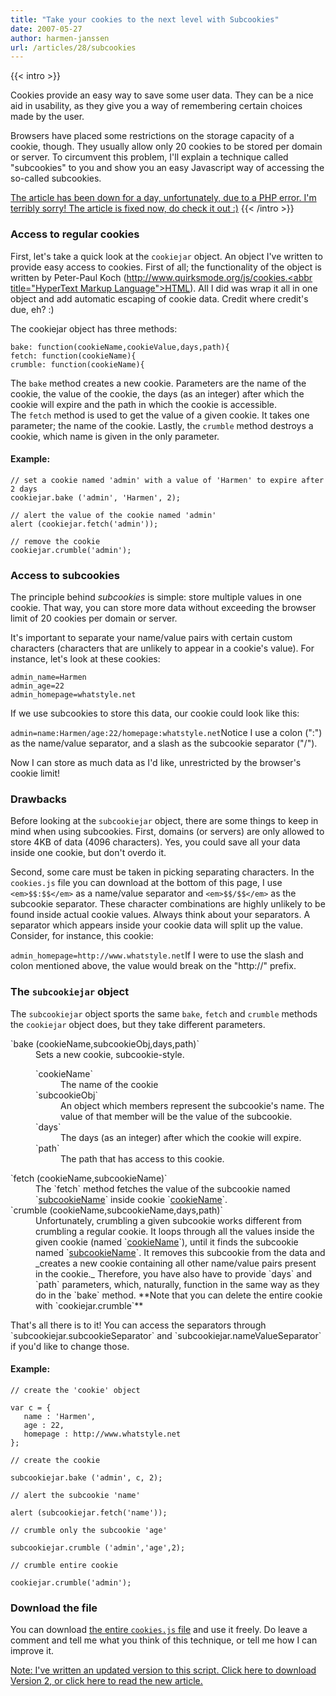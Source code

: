 ```yaml
---
title: "Take your cookies to the next level with Subcookies"
date: 2007-05-27
author: harmen-janssen
url: /articles/28/subcookies
---
```


{{< intro >}}
<p>Cookies provide an easy way to save some user data. They can be a nice aid in usability, as they give you a way of remembering certain choices made by the user.</p>
<p>Browsers have placed some restrictions on the storage capacity of a cookie, though. They usually allow only 20 cookies to be stored per domain or server. To circumvent this problem, I'll explain a technique called "subcookies" to you and show you an easy Javascript way of accessing the so-called subcookies.</p>
<ins datetime="2007-05-28">The article has been down for a day, unfortunately, due to a <abbr title="Php: Hypertext Preprocessor">PHP</abbr> error. I'm terribly sorry! The article is fixed now, do check it out :)</ins>
{{< /intro >}}

### Access to regular cookies

First, let's take a quick look at the `cookiejar` object. An object I've written to provide easy access to cookies. First of all; the functionality of the object is written by Peter-Paul Koch ([http://www.quirksmode.org/js/cookies.<abbr title="HyperText Markup Language"><abbr title="HyperText Markup Language">HTML</abbr></abbr>](http://www.quirksmode.org/js/cookies.html)). All I did was wrap it all in one object and add automatic escaping of cookie data. Credit where credit's due, eh? :)

The cookiejar object has three methods:

 ```
bake: function(cookieName,cookieValue,days,path){
fetch: function(cookieName){
crumble: function(cookieName){
```

The `bake` method creates a new cookie. Parameters are the name of the cookie, the value of the cookie, the days (as an integer) after which the cookie will expire and the path in which the cookie is accessible.  
 The `fetch` method is used to get the value of a given cookie. It takes one parameter; the name of the cookie. Lastly, the `crumble` method destroys a cookie, which name is given in the only parameter.

#### Example:

 ```
// set a cookie named 'admin' with a value of 'Harmen' to expire after 2 days
cookiejar.bake ('admin', 'Harmen', 2);

// alert the value of the cookie named 'admin'
alert (cookiejar.fetch('admin'));

// remove the cookie
cookiejar.crumble('admin');
```

### Access to subcookies

The principle behind <dfn>subcookies</dfn> is simple: store multiple values in one cookie. That way, you can store more data without exceeding the browser limit of 20 cookies per domain or server.

It's important to separate your name/value pairs with certain custom characters (characters that are unlikely to appear in a cookie's value). For instance, let's look at these cookies:

 ```
admin_name=Harmen
admin_age=22
admin_homepage=whatstyle.net
```

If we use subcookies to store this data, our cookie could look like this:

 `admin=name:Harmen/age:22/homepage:whatstyle.net`Notice I use a colon (":") as the name/value separator, and a slash as the subcookie separator ("/").

Now I can store as much data as I'd like, unrestricted by the browser's cookie limit!

### Drawbacks

Before looking at the `subcookiejar` object, there are some things to keep in mind when using subcookies. First, domains (or servers) are only allowed to store 4KB of data (4096 characters). Yes, you could save all your data inside one cookie, but don't overdo it.

Second, some care must be taken in picking separating characters. In the `cookies.js` file you can download at the bottom of this page, I use `<em>$$:$$</em>` as a name/value separator and `<em>$$/$$</em>` as the subcookie separator. These character combinations are highly unlikely to be found inside actual cookie values. Always think about your separators. A separator which appears inside your cookie data will split up the value. Consider, for instance, this cookie:

 `admin_homepage=http://www.whatstyle.net`If I were to use the slash and colon mentioned above, the value would break on the "http://" prefix.

### The `subcookiejar` object

The `subcookiejar` object sports the same `bake`, `fetch` and `crumble` methods the `cookiejar` object does, but they take different parameters.

 <dl> <dt>`bake (cookieName,subcookieObj,days,path)`</dt> <dd>Sets a new cookie, subcookie-style. <dl> <dt>`cookieName`</dt> <dd>The name of the cookie</dd> <dt>`subcookieObj`</dt> <dd>An object which members represent the subcookie's name. The value of that member will be the value of the subcookie.</dd> <dt>`days`</dt> <dd>The days (as an integer) after which the cookie will expire.</dd> <dt>`path`</dt> <dd>The path that has access to this cookie.</dd> </dl> </dd> <dt>`fetch (cookieName,subcookieName)`</dt> <dd>The `fetch` method fetches the value of the subcookie named `<ins>subcookieName</ins>` inside cookie `<ins>cookieName</ins>`.</dd> <dt>`crumble (cookieName,subcookieName,days,path)`</dt> <dd>Unfortunately, crumbling a given subcookie works different from crumbling a regular cookie. It loops through all the values inside the given cookie (named `<ins>cookieName</ins>`), until it finds the subcookie named `<ins>subcookieName</ins>`. It removes this subcookie from the data and _creates a new cookie containing all other name/value pairs present in the cookie._ Therefore, you have also have to provide `days` and `path` parameters, which, naturally, function in the same way as they do in the `bake` method. **Note that you can delete the entire cookie with `cookiejar.crumble`**</dd> </dl>That's all there is to it! You can access the separators through `subcookiejar.subcookieSeparator` and `subcookiejar.nameValueSeparator` if you'd like to change those.

#### Example:

 ```
// create the 'cookie' object

var c = {
	name : 'Harmen',
	age : 22,
	homepage : http://www.whatstyle.net
};

// create the cookie

subcookiejar.bake ('admin', c, 2);

// alert the subcookie 'name'

alert (subcookiejar.fetch('name'));

// crumble only the subcookie 'age'

subcookiejar.crumble ('admin','age',2);

// crumble entire cookie

cookiejar.crumble('admin');
```

### Download the file

You can download [the entire `cookies.js` file](http://www.whatstyle.net/examples/cookies.js) and use it freely. Do leave a comment and tell me what you think of this technique, or tell me how I can improve it.

 <ins datetime="2008-05-09">Note: I've written an updated version to this script. [Click here to download Version 2](http://www.whatstyle.net/examples/cookies2.js), or [click here to read the new article.](http://www.whatstyle.net/articles/46/subcookies_v2/)</ins>